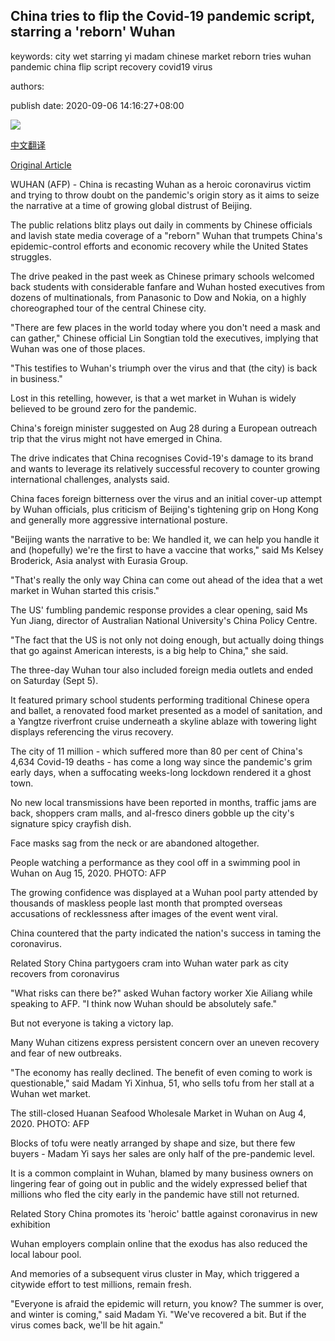 ## China tries to flip the Covid-19 pandemic script, starring a 'reborn' Wuhan

keywords: city wet starring yi madam chinese market reborn tries wuhan pandemic china flip script recovery covid19 virus

authors: 

publish date: 2020-09-06 14:16:27+08:00

![](https://www.straitstimes.com/sites/default/files/styles/x_large/public/articles/2020/09/06/rk_wuhan_060920.jpg?itok=Nsd9YaHU)

[中文翻译](China%20tries%20to%20flip%20the%20Covid-19%20pandemic%20script%2C%20starring%20a%20%27reborn%27%20Wuhan_zh.md)

[Original Article](https://www.straitstimes.com/asia/east-asia/china-tries-to-flip-the-covid-19-pandemic-script-starring-a-reborn-wuhan)

WUHAN (AFP) - China is recasting Wuhan as a heroic coronavirus victim and trying to throw doubt on the pandemic's origin story as it aims to seize the narrative at a time of growing global distrust of Beijing.

The public relations blitz plays out daily in comments by Chinese officials and lavish state media coverage of a "reborn" Wuhan that trumpets China's epidemic-control efforts and economic recovery while the United States struggles.

The drive peaked in the past week as Chinese primary schools welcomed back students with considerable fanfare and Wuhan hosted executives from dozens of multinationals, from Panasonic to Dow and Nokia, on a highly choreographed tour of the central Chinese city.

"There are few places in the world today where you don't need a mask and can gather," Chinese official Lin Songtian told the executives, implying that Wuhan was one of those places.

"This testifies to Wuhan's triumph over the virus and that (the city) is back in business."

Lost in this retelling, however, is that a wet market in Wuhan is widely believed to be ground zero for the pandemic.

China's foreign minister suggested on Aug 28 during a European outreach trip that the virus might not have emerged in China.

The drive indicates that China recognises Covid-19's damage to its brand and wants to leverage its relatively successful recovery to counter growing international challenges, analysts said.

China faces foreign bitterness over the virus and an initial cover-up attempt by Wuhan officials, plus criticism of Beijing's tightening grip on Hong Kong and generally more aggressive international posture.

"Beijing wants the narrative to be: We handled it, we can help you handle it and (hopefully) we're the first to have a vaccine that works," said Ms Kelsey Broderick, Asia analyst with Eurasia Group.

"That's really the only way China can come out ahead of the idea that a wet market in Wuhan started this crisis."

The US' fumbling pandemic response provides a clear opening, said Ms Yun Jiang, director of Australian National University's China Policy Centre.

"The fact that the US is not only not doing enough, but actually doing things that go against American interests, is a big help to China," she said.

The three-day Wuhan tour also included foreign media outlets and ended on Saturday (Sept 5).

It featured primary school students performing traditional Chinese opera and ballet, a renovated food market presented as a model of sanitation, and a Yangtze riverfront cruise underneath a skyline ablaze with towering light displays referencing the virus recovery.

The city of 11 million - which suffered more than 80 per cent of China's 4,634 Covid-19 deaths - has come a long way since the pandemic's grim early days, when a suffocating weeks-long lockdown rendered it a ghost town.

No new local transmissions have been reported in months, traffic jams are back, shoppers cram malls, and al-fresco diners gobble up the city's signature spicy crayfish dish.

Face masks sag from the neck or are abandoned altogether.



People watching a performance as they cool off in a swimming pool in Wuhan on Aug 15, 2020. PHOTO: AFP



The growing confidence was displayed at a Wuhan pool party attended by thousands of maskless people last month that prompted overseas accusations of recklessness after images of the event went viral.

China countered that the party indicated the nation's success in taming the coronavirus.

Related Story China partygoers cram into Wuhan water park as city recovers from coronavirus

"What risks can there be?" asked Wuhan factory worker Xie Ailiang while speaking to AFP. "I think now Wuhan should be absolutely safe."

But not everyone is taking a victory lap.

Many Wuhan citizens express persistent concern over an uneven recovery and fear of new outbreaks.

"The economy has really declined. The benefit of even coming to work is questionable," said Madam Yi Xinhua, 51, who sells tofu from her stall at a Wuhan wet market.



The still-closed Huanan Seafood Wholesale Market in Wuhan on Aug 4, 2020. PHOTO: AFP



Blocks of tofu were neatly arranged by shape and size, but there few buyers - Madam Yi says her sales are only half of the pre-pandemic level.

It is a common complaint in Wuhan, blamed by many business owners on lingering fear of going out in public and the widely expressed belief that millions who fled the city early in the pandemic have still not returned.

Related Story China promotes its 'heroic' battle against coronavirus in new exhibition

Wuhan employers complain online that the exodus has also reduced the local labour pool.

And memories of a subsequent virus cluster in May, which triggered a citywide effort to test millions, remain fresh.

"Everyone is afraid the epidemic will return, you know? The summer is over, and winter is coming," said Madam Yi. "We've recovered a bit. But if the virus comes back, we'll be hit again."